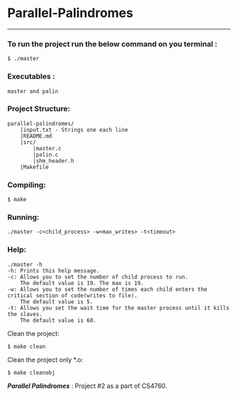 # Parallel-Palindromes
----------------------

### To run the project run the below command on you terminal :
```
$ ./master
```

### Executables :
```
master and palin
```

### Project Structure:

```
parallel-palindromes/
	|input.txt - Strings one each line
	|README.md
	|src/
		|master.c
		|palin.c
		|shm_header.h
	|Makefile
```

### Compiling:

```
$ make
```
### Running:
```
./master -c<child_process> -w<max_writes> -t<timeout>
```

### Help:

```
./master -h
-h: Prints this help message.
-c: Allows you to set the number of child process to run.
	The default value is 19. The max is 19.
-w: Allows you to set the number of times each child enters the critical section of code(writes to file).
	The default value is 5.
-t: Allows you set the wait time for the master process until it kills the slaves.
	The default value is 60.
```

Clean the project:

```
$ make clean
```

Clean the project only *.o:

```
$ make cleanobj
```

***Parallel Palindromes*** : Project #2 as a part of CS4760. 
